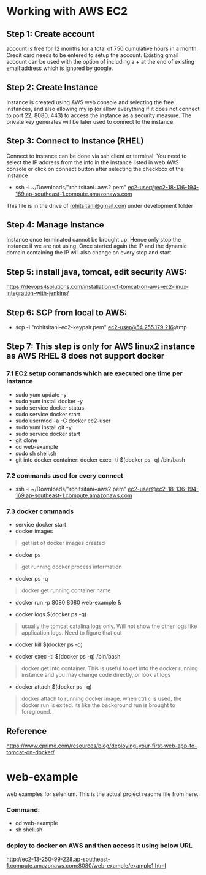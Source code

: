 # Working with AWS EC2

## Step 1: Create account 

account is free for 12 months for a total of 750 cumulative hours in a month. Credit card needs to be entered to setup the account. Existing gmail account can be used with the option of including a + at the end of existing email address which is ignored by google. 

## Step 2: Create Instance

Instance is created using AWS web console and selecting the free instances, and also allowing my ip (or allow everything if it does not connect to port 22, 8080, 443) to access the instance as a security measure. The private key generates will be later used to connect to the instance. 

## Step 3: Connect to Instance (RHEL)

Connect to instance can be done via ssh client or terminal. 
You need to select the IP address from the info in the instance listed in web AWS console or click on connect button after selecting the checkbox of the instance

- ssh -i ~/Downloads/"rohitsitani+aws2.pem" ec2-user@ec2-18-136-194-169.ap-southeast-1.compute.amazonaws.com

This file is in the drive of rohitsitani@gmail.com under development folder

## Step 4: Manage Instance

Instance once terminated cannot be brought up. Hence only stop the instance if we are not using. Once started again the IP and the dynamic domain containing the IP will also change on every stop and start

## Step 5:  install java, tomcat, edit security AWS: 

<https://devops4solutions.com/installation-of-tomcat-on-aws-ec2-linux-integration-with-jenkins/>

## Step 6: SCP from local to AWS: 

- scp -i "rohitsitani-ec2-keypair.pem" <any file in local> ec2-user@54.255.179.216:/tmp

## Step 7: This step is only for AWS linux2 instance as AWS RHEL 8 does not support docker

### 7.1 EC2 setup commands which are executed one time per instance

- sudo yum update -y
- sudo yum install docker -y
- sudo service docker status
- sudo service docker start
- sudo usermod -a -G docker ec2-user
- sudo yum install git -y
- sudo service docker start
- git clone <repo link>
- cd web-example
- sudo sh shell.sh
- git into docker container: docker exec -ti $(docker ps -q) /bin/bash

### 7.2 commands used for every connect

- ssh -i ~/Downloads/"rohitsitani+aws2.pem" ec2-user@ec2-18-136-194-169.ap-southeast-1.compute.amazonaws.com

### 7.3 docker commands

- service docker start
- docker images 

> get list of docker images created

- docker ps

> get running docker process information

- docker ps -q

> docker get running container name

- docker run -p 8080:8080 web-example &

- docker logs $(docker ps -q)

> usually the tomcat catalina logs only. Will not show the other logs like application logs. Need to figure that out

- docker kill $(docker ps -q)

- docker exec -ti $(docker ps -q) /bin/bash

> docker get into container. This is useful to get into the docker running instance and you may change code directly, or look at logs

- docker attach $(docker ps -q)

> docker attach to running docker image. when ctrl c is used, the docker run is exited. its like the background run is brought to foreground.

## Reference

<https://www.cprime.com/resources/blog/deploying-your-first-web-app-to-tomcat-on-docker/>

# web-example

web examples for selenium. This is the actual project readme file from here.

### Command:

- cd web-example
- sh shell.sh

### deploy to docker on AWS and then access it using below URL
http://ec2-13-250-99-228.ap-southeast-1.compute.amazonaws.com:8080/web-example/example1.html

